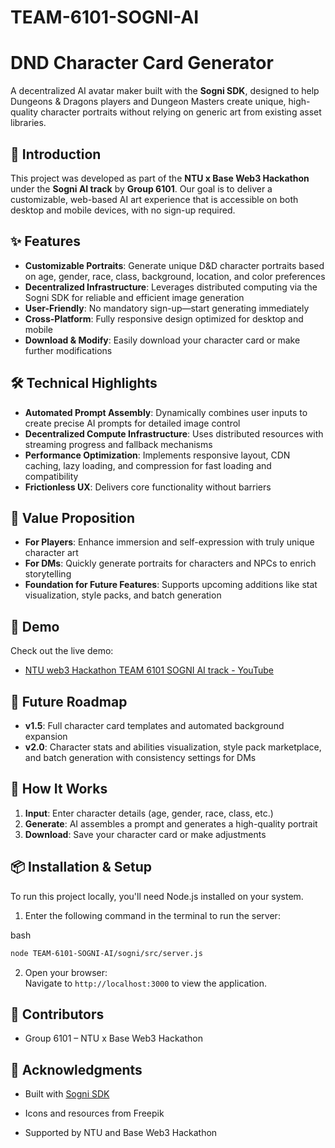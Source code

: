 # TEAM-6101-SOGNI-AI
# DND Character Card Generator

A decentralized AI avatar maker built with the **Sogni SDK**, designed to help Dungeons & Dragons players and Dungeon Masters create unique, high-quality character portraits without relying on generic art from existing asset libraries.

## 🚀 Introduction

This project was developed as part of the **NTU x Base Web3 Hackathon** under the **Sogni AI track** by **Group 6101**. Our goal is to deliver a customizable, web-based AI art experience that is accessible on both desktop and mobile devices, with no sign-up required.

## ✨ Features

- **Customizable Portraits**: Generate unique D&D character portraits based on age, gender, race, class, background, location, and color preferences
- **Decentralized Infrastructure**: Leverages distributed computing via the Sogni SDK for reliable and efficient image generation
- **User-Friendly**: No mandatory sign-up—start generating immediately
- **Cross-Platform**: Fully responsive design optimized for desktop and mobile
- **Download & Modify**: Easily download your character card or make further modifications

## 🛠️ Technical Highlights

- **Automated Prompt Assembly**: Dynamically combines user inputs to create precise AI prompts for detailed image control
- **Decentralized Compute Infrastructure**: Uses distributed resources with streaming progress and fallback mechanisms
- **Performance Optimization**: Implements responsive layout, CDN caching, lazy loading, and compression for fast loading and compatibility
- **Frictionless UX**: Delivers core functionality without barriers

## 🎯 Value Proposition

- **For Players**: Enhance immersion and self-expression with truly unique character art
- **For DMs**: Quickly generate portraits for characters and NPCs to enrich storytelling
- **Foundation for Future Features**: Supports upcoming additions like stat visualization, style packs, and batch generation

## 📱 Demo

Check out the live demo:

- [NTU web3 Hackathon TEAM 6101 SOGNI AI track - YouTube](https://youtu.be/JVWM6PlRU04)

## 🔮 Future Roadmap

- **v1.5**: Full character card templates and automated background expansion
- **v2.0**: Character stats and abilities visualization, style pack marketplace, and batch generation with consistency settings for DMs

## 🧩 How It Works

1. **Input**: Enter character details (age, gender, race, class, etc.)
2. **Generate**: AI assembles a prompt and generates a high-quality portrait
3. **Download**: Save your character card or make adjustments

## 📦 Installation & Setup

To run this project locally, you'll need Node.js installed on your system.

1. Enter the following command in the terminal to run the server:
  
  bash
  
  ```bash
  node TEAM-6101-SOGNI-AI/sogni/src/server.js
  ```
  

2. Open your browser:  
  Navigate to `http://localhost:3000` to view the application.

## 👥 Contributors

- Group 6101 – NTU x Base Web3 Hackathon

## 🙌 Acknowledgments

- Built with [Sogni SDK](https://sogni.ai/)
  
- Icons and resources from Freepik
  
- Supported by NTU and Base Web3 Hackathon
